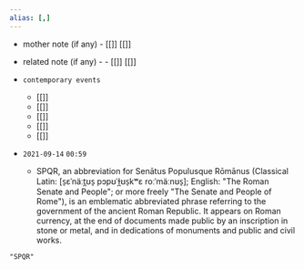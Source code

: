 ```yaml
---
alias: [,]
---
```

- mother note (if any)
		- [[]] [[]]
- related note (if any) -
		- [[]] [[]]
- `contemporary events`
	- [[]]
	- [[]]
	- [[]]
	- [[]]
	- [[]]

- `2021-09-14`  `00:59`
	- SPQR, an abbreviation for Senātus Populusque Rōmānus (Classical Latin: [s̠ɛˈnäːt̪ʊs̠ pɔpʊˈɫ̪ʊs̠kʷɛ roːˈmäːnʊs̠]; English: "The Roman Senate and People"; or more freely "The Senate and People of Rome"), is an emblematic abbreviated phrase referring to the government of the ancient Roman Republic. It appears on Roman currency, at the end of documents made public by an inscription in stone or metal, and in dedications of monuments and public and civil works. 

```query
"SPQR"
```